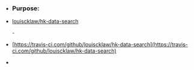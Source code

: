 - ### Purpose:
- [louiscklaw/hk-data-search](https://www.github.com/louiscklaw/hk-data-search)
  
  [](https://www.github.com/louiscklaw/hk-data-search)- 
  
  [](https://www.github.com/louiscklaw/hk-data-search)
- [https://travis-ci.com/github/louiscklaw/hk-data-search](https://travis-ci.com/github/louiscklaw/hk-data-search)
- [](https://travis-ci.com/github/louiscklaw/hk-data-search)
  
  [](https://aboutme.louislabs.com/project-list)
  
  [](https://aboutme.louislabs.com/project-list)